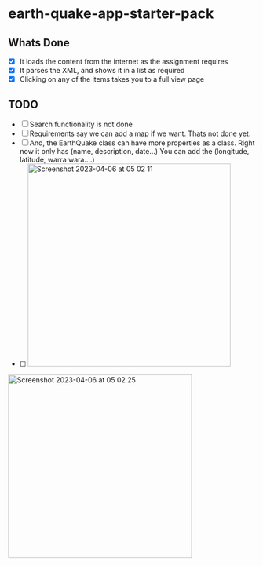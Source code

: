 # earth-quake-app-starter-pack

## Whats Done 
- [X] It loads the content from the internet as the assignment requires 
- [X] It parses the XML, and shows it in a list as required 
- [X] Clicking on any of the items takes you to a full view page

## TODO 

- [ ] Search functionality is not done 
- [ ] Requirements say we can add a map if we want. Thats not done yet. 
- [ ] And, the EarthQuake class can have more properties as a class. Right now it only has (name, description, date...) You can add the (longitude, latitude, warra wara....)
- [ ] <img width="413" alt="Screenshot 2023-04-06 at 05 02 11" src="https://user-images.githubusercontent.com/26961591/230246782-e1893094-8ca8-4e0f-b8ff-22003837c7a7.png">

<img width="374" alt="Screenshot 2023-04-06 at 05 02 25" src="https://user-images.githubusercontent.com/26961591/230246810-588cc8e1-8140-46e6-9909-22b419582c81.png">
